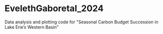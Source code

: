 # EvelethGaboretal_2024
Data analysis and plotting code for "Seasonal Carbon Budget Succession in Lake Erie’s Western Basin"
